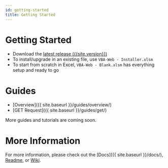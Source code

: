 ```yaml
---
id: getting-started
title: Getting Started
---
```


# Getting Started

- Download the [latest release ({{site.version}})](https://github.com/VBA-tools/VBA-Web/releases)
- To install/upgrade in an existing file, use `VBA-Web - Installer.xlsm`
- To start from scratch in Excel, `VBA-Web - Blank.xlsm` has everything setup and ready to go

# Guides

- [Overview]({{ site.baseurl }}/guides/overview/)
- [GET Request]({{ site.baseurl }}/guides/get/)

<!--
- [POST Request]({{ site.baseurl }}/guides/post/)
- [URL Handling]({{ site.baseurl }}/guides/url/)
-->

More guides and tutorials are coming soon.

# More Information

For more information, please check out the [Docs]({{ site.baseurl }}/docs/), [Readme](https://github.com/VBA-tools/VBA-Web#vba-web), or [Wiki](https://github.com/VBA-tools/VBA-Web/wiki).
